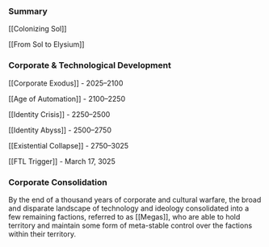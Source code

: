 ### Summary

[[Colonizing Sol]]

[[From Sol to Elysium]]
### Corporate & Technological Development

[[Corporate Exodus]] - 2025–2100

[[Age of Automation]] - 2100–2250

[[Identity Crisis]] - 2250–2500

[[Identity Abyss]] - 2500–2750

[[Existential Collapse]] - 2750–3025

[[FTL Trigger]] - March 17, 3025

### Corporate Consolidation

By the end of a thousand years of corporate and cultural warfare, the broad and disparate landscape of technology and ideology consolidated into a few remaining factions, referred to as [[Megas]], who are able to hold territory and maintain some form of meta-stable control over the factions within their territory.